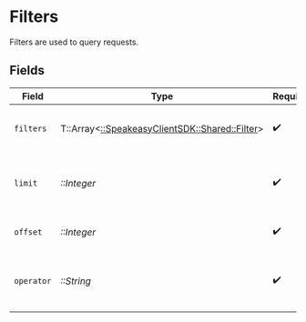# Filters

Filters are used to query requests.


## Fields

| Field                                                                           | Type                                                                            | Required                                                                        | Description                                                                     |
| ------------------------------------------------------------------------------- | ------------------------------------------------------------------------------- | ------------------------------------------------------------------------------- | ------------------------------------------------------------------------------- |
| `filters`                                                                       | T::Array<[::SpeakeasyClientSDK::Shared::Filter](../../models/shared/filter.md)> | :heavy_check_mark:                                                              | A list of filters to apply to the query.                                        |
| `limit`                                                                         | *::Integer*                                                                     | :heavy_check_mark:                                                              | The maximum number of results to return.                                        |
| `offset`                                                                        | *::Integer*                                                                     | :heavy_check_mark:                                                              | The offset to start the query from.                                             |
| `operator`                                                                      | *::String*                                                                      | :heavy_check_mark:                                                              | The operator to use when combining filters.                                     |